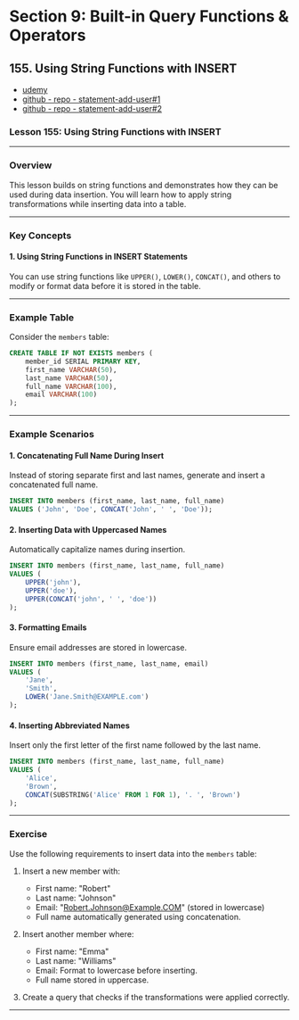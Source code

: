 # Section 9: Built-in Query Functions & Operators

## **155. Using String Functions with INSERT**

- [udemy](https://www.udemy.com/course/sql-the-complete-developers-guide-mysql-postgresql/learn/lecture/29327892#overview)
- [github - repo - statement-add-user#1](https://github.com/academind/sql-complete-guide-code/blob/09-built-in-query-functions/sql/create-project/03.01-add-user.sql)
- [github - repo - statement-add-user#2](https://github.com/academind/sql-complete-guide-code/blob/09-built-in-query-functions/sql/create-project/03.02-add-user.sql)

### **Lesson 155: Using String Functions with INSERT**

---

### **Overview**

This lesson builds on string functions and demonstrates how they can be used during data insertion. You will learn how to apply string transformations while inserting data into a table.

---

### **Key Concepts**

#### 1. **Using String Functions in INSERT Statements**

You can use string functions like `UPPER()`, `LOWER()`, `CONCAT()`, and others to modify or format data before it is stored in the table.

---

### **Example Table**

Consider the `members` table:

```sql
CREATE TABLE IF NOT EXISTS members (
    member_id SERIAL PRIMARY KEY,
    first_name VARCHAR(50),
    last_name VARCHAR(50),
    full_name VARCHAR(100),
    email VARCHAR(100)
);
```

---

### **Example Scenarios**

#### 1. **Concatenating Full Name During Insert**

Instead of storing separate first and last names, generate and insert a concatenated full name.

```sql
INSERT INTO members (first_name, last_name, full_name)
VALUES ('John', 'Doe', CONCAT('John', ' ', 'Doe'));
```

#### 2. **Inserting Data with Uppercased Names**

Automatically capitalize names during insertion.

```sql
INSERT INTO members (first_name, last_name, full_name)
VALUES (
    UPPER('john'),
    UPPER('doe'),
    UPPER(CONCAT('john', ' ', 'doe'))
);
```

#### 3. **Formatting Emails**

Ensure email addresses are stored in lowercase.

```sql
INSERT INTO members (first_name, last_name, email)
VALUES (
    'Jane',
    'Smith',
    LOWER('Jane.Smith@EXAMPLE.com')
);
```

#### 4. **Inserting Abbreviated Names**

Insert only the first letter of the first name followed by the last name.

```sql
INSERT INTO members (first_name, last_name, full_name)
VALUES (
    'Alice',
    'Brown',
    CONCAT(SUBSTRING('Alice' FROM 1 FOR 1), '. ', 'Brown')
);
```

---

### **Exercise**

Use the following requirements to insert data into the `members` table:

1. Insert a new member with:
   - First name: "Robert"
   - Last name: "Johnson"
   - Email: "Robert.Johnson@Example.COM" (stored in lowercase)
   - Full name automatically generated using concatenation.
2. Insert another member where:

   - First name: "Emma"
   - Last name: "Williams"
   - Email: Format to lowercase before inserting.
   - Full name stored in uppercase.

3. Create a query that checks if the transformations were applied correctly.

---
